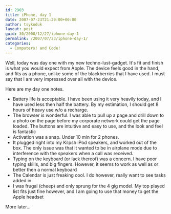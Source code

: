 ```yaml
---
id: 2903
title: iPhone, day 1
date: 2007-07-23T21:29:00+00:00
author: tsykoduk
layout: post
guid: 30/2008/12/27/iphone-day-1
permalink: /2007/07/23/iphone-day-1/
categories:
  - Computers! and Code!
---
```

<p>Well, today was day one with my new techno-lust-gadget. It's fit and finish is what you would expect from Apple. The device feels good in the hand, and fits as a phone, unlike some of the blackberries that I have used. I must say that I am very impressed over all with the device.</p>
<!--more-->

<p>Here are my day one notes.</p>


<ul>
<li> Battery life is acceptable. I have been using it very heavily today, and I have used less then half the battery. By my estimation, I should get 8 hours of heavy use w/o a recharge.</li>
<li> The browser is wonderful. I was able to pull up a page and drill down to a photo on the page before my corporate network could get the page loaded. The buttons are intuitive and easy to use, and the look and feel is fantastic</li>
<li> Activation was a snap. Under 10 min for 2 phones.</li>
<li> It plugged right into my Kilpsh iPod speakers, and worked out of the box. The only issue was that it wanted to be in airplane mode due to interference with the speakers when a call was received.</li>
<li>Typing on the keyboard (or lack thereof) was a concern. I have poor typing skills, and big fingers. However, it seems to work as well as or better then a normal keyboard</li>
<li> The Calendar is just freaking cool. I do however, really want to see tasks added in.</li>
<li> I was frugal (cheep) and only sprung for the 4 gig model. My top played list fits just fine however, and I am going to use that money to get the Apple headset</li>
</ul>

<p>More later...</p>